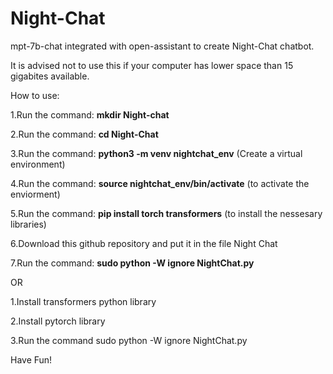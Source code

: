 # Night-Chat
mpt-7b-chat integrated with open-assistant to create Night-Chat chatbot.

It is advised not to use this if your computer has lower space than 15 gigabites available.

How to use:

1.Run the command: **mkdir Night-chat**

2.Run the command: **cd Night-Chat**

3.Run the command: **python3 -m venv nightchat_env** (Create a virtual environment)

4.Run the command: **source nightchat_env/bin/activate** (to activate the enviorment)

5.Run the command: **pip install torch transformers** (to install the nessesary libraries)

6.Download this github repository and put it in the file Night Chat

7.Run the command: **sudo python -W ignore NightChat.py**

OR

1.Install transformers python library

2.Install pytorch library

3.Run the command sudo python -W ignore NightChat.py


Have Fun!
